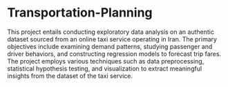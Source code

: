 # Transportation-Planning
This project entails conducting exploratory data analysis on an authentic dataset sourced from an online taxi service operating in Iran. The primary objectives include examining demand patterns, studying passenger and driver behaviors, and constructing regression models to forecast trip fares. The project employs various techniques such as data preprocessing, statistical hypothesis testing, and visualization to extract meaningful insights from the dataset of the taxi service.
